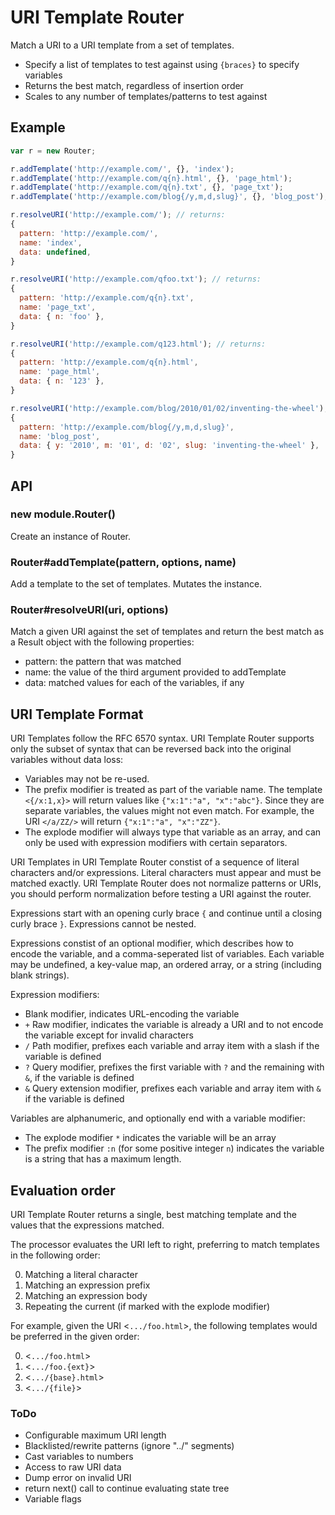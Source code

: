 
# URI Template Router

Match a URI to a URI template from a set of templates.

* Specify a list of templates to test against using `{braces}` to specify variables
* Returns the best match, regardless of insertion order
* Scales to any number of templates/patterns to test against

## Example

```javascript
var r = new Router;

r.addTemplate('http://example.com/', {}, 'index');
r.addTemplate('http://example.com/q{n}.html', {}, 'page_html');
r.addTemplate('http://example.com/q{n}.txt', {}, 'page_txt');
r.addTemplate('http://example.com/blog{/y,m,d,slug}', {}, 'blog_post');

r.resolveURI('http://example.com/'); // returns:
{
  pattern: 'http://example.com/',
  name: 'index',
  data: undefined,
}

r.resolveURI('http://example.com/qfoo.txt'); // returns:
{
  pattern: 'http://example.com/q{n}.txt',
  name: 'page_txt',
  data: { n: 'foo' },
}

r.resolveURI('http://example.com/q123.html'); // returns:
{
  pattern: 'http://example.com/q{n}.html',
  name: 'page_html',
  data: { n: '123' },
}

r.resolveURI('http://example.com/blog/2010/01/02/inventing-the-wheel'); // returns:
{
  pattern: 'http://example.com/blog{/y,m,d,slug}',
  name: 'blog_post',
  data: { y: '2010', m: '01', d: '02', slug: 'inventing-the-wheel' },
}
```


## API

### new module.Router()

Create an instance of Router.

### Router#addTemplate(pattern, options, name)

Add a template to the set of templates. Mutates the instance.

### Router#resolveURI(uri, options)

Match a given URI against the set of templates and return the best match as a Result object with the following properties:

* pattern: the pattern that was matched
* name: the value of the third argument provided to addTemplate
* data: matched values for each of the variables, if any


## URI Template Format

URI Templates follow the RFC 6570 syntax. URI Template Router supports only the subset of syntax that can be reversed back into the original variables without data loss:

* Variables may not be re-used.
* The prefix modifier is treated as part of the variable name. The template `<{/x:1,x}>` will return values like `{"x:1":"a", "x":"abc"}`. Since they are separate variables, the values might not even match. For example, the URI `</a/ZZ/>` will return `{"x:1":"a", "x":"ZZ"}`.
* The explode modifier will always type that variable as an array, and can only be used with expression modifiers with certain separators.

URI Templates in URI Template Router constist of a sequence of literal characters and/or expressions. Literal characters must appear and must be matched exactly. URI Template Router does not normalize patterns or URIs, you should perform normalization before testing a URI against the router.

Expressions start with an opening curly brace `{` and continue until a closing curly brace `}`. Expressions cannot be nested.

Expressions constist of an optional modifier, which describes how to encode the variable, and a comma-seperated list of variables. Each variable may be undefined, a key-value map, an ordered array, or a string (including blank strings).

Expression modifiers:

* Blank modifier, indicates URL-encoding the variable
* `+` Raw modifier, indicates the variable is already a URI and to not encode the variable except for invalid characters
* `/` Path modifier, prefixes each variable and array item with a slash if the variable is defined
* `?` Query modifier, prefixes the first variable with `?` and the remaining with `&`, if the variable is defined
* `&` Query extension modifier, prefixes each variable and array item with `&` if the variable is defined

Variables are alphanumeric, and optionally end with a variable modifier:

* The explode modifier `*` indicates the variable will be an array
* The prefix modifier `:n` (for some positive integer `n`) indicates the variable is a string that has a maximum length.

## Evaluation order

URI Template Router returns a single, best matching template and the values that the expressions matched.

The processor evaluates the URI left to right, preferring to match templates in the following order:

0. Matching a literal character
0. Matching an expression prefix
0. Matching an expression body
0. Repeating the current (if marked with the explode modifier)

For example, given the URI <`.../foo.html`>, the following templates would be preferred in the given order:

0. <`.../foo.html`>
0. <`.../foo.{ext}`>
0. <`.../{base}.html`>
0. <`.../{file}`>


### ToDo

* Configurable maximum URI length
* Blacklisted/rewrite patterns (ignore "../" segments)
* Cast variables to numbers
* Access to raw URI data
* Dump error on invalid URI
* return next() call to continue evaluating state tree
* Variable flags
